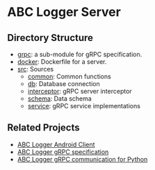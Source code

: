 # ABC Logger Server

## Directory Structure
* [grpc](grpc): a sub-module for gRPC specification.
* [docker](docker): Dockerfile for a server.
* [src](src): Sources
  * [common](src/main/kotlin/kaist/iclab/abclogger/common): Common functions
  * [db](src/main/kotlin/kaist/iclab/abclogger/db): Database connection
  * [interceptor](src/main/kotlin/kaist/iclab/abclogger/interceptor): gRPC server interceptor
  * [schema](src/main/kotlin/kaist/iclab/abclogger/schema): Data schema
  * [service](src/main/kotlin/kaist/iclab/abclogger/service): gRPC service implementations

## Related Projects
* [ABC Logger Android Client](https://github.com/woohyeok-choi/ABC-Logger)
* [ABC Logger gRPC specification](https://github.com/woohyeok-choi/ABC-Logger-gRPC-Specs)
* [ABC Logger gRPC communication for Python](https://github.com/woohyeok-choi/ABC-Logger-CRUD-Boilerplate)
